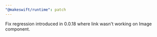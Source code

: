 ```yaml
---
"@makeswift/runtime": patch
---
```


Fix regression introduced in 0.0.18 where link wasn't working on Image component.
